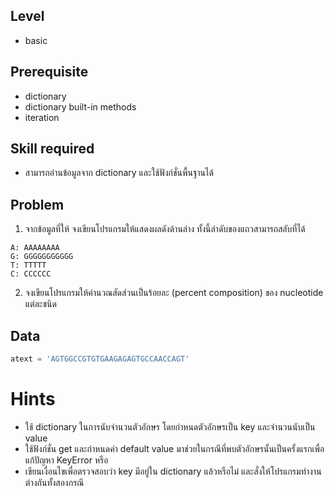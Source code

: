 ## Level

* basic

## Prerequisite

* dictionary
* dictionary built-in methods
* iteration

## Skill required

* สามารถอ่านข้อมูลจาก dictionary และใช้ฟังก์ชั่นพื้นฐานได้

## Problem

1. จากข้อมูลที่ให้ จงเขียนโปรแกรมให้แสดงผลดังด้านล่าง ทั้งนี้ลำดับของแถวสามารถสลับที่ได้

```
A: AAAAAAAA
G: GGGGGGGGGGG
T: TTTTT
C: CCCCCC

```

2. จงเขียนโปรแกรมให้คำนวณสัดส่วนเป็นร้อยละ (percent composition) ของ nucleotide แต่ละชนิด


## Data

```Python
atext = 'AGTGGCCGTGTGAAGAGAGTGCCAACCAGT'

```


# Hints

* ใช้ dictionary ในการนับจำนวนตัวอักษร โดยกำหนดตัวอักษรเป็น key และจำนวนนับเป็น value
* ใช้ฟังก์ชั่น get และกำหนดค่า default value มาช่วยในกรณีที่พบตัวอักษรนั้นเป็นครั้งแรกเพื่อแก้ปัญหา KeyError หรือ
* เขียนเงื่อนไขเพื่อตรวจสอบว่า key มีอยู่ใน dictionary แล้วหรือไม่ และสั่งให้โปรแกรมทำงานต่างกันทั้งสองกรณี
